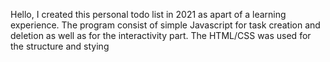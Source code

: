 Hello, I created this personal todo list in 2021 as apart of a learning experience. The program consist of simple Javascript for task creation and deletion as well as for the interactivity part. The HTML/CSS was used for the structure and stying 

